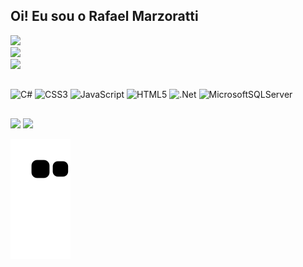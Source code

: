 ## Oi! Eu sou o Rafael Marzoratti
![](https://github-readme-stats.vercel.app/api?username=rafaelmarzoratti02&theme=dark&hide_border=false&include_all_commits=false&count_private=false)<br/>
![](https://github-readme-streak-stats.herokuapp.com/?user=rafaelmarzoratti02&theme=dark&hide_border=false)<br/>
![](https://github-readme-stats.vercel.app/api/top-langs/?username=rafaelmarzoratti02&theme=dark&hide_border=false&include_all_commits=false&count_private=false&layout=compact)


##
![C#](https://img.shields.io/badge/c%23-%23239120.svg?style=for-the-badge&logo=c-sharp&logoColor=white) 
 ![CSS3](https://img.shields.io/badge/css3-%231572B6.svg?style=for-the-badge&logo=css3&logoColor=white) 
 ![JavaScript](https://img.shields.io/badge/javascript-%23323330.svg?style=for-the-badge&logo=javascript&logoColor=%23F7DF1E) 
 ![HTML5](https://img.shields.io/badge/html5-%23E34F26.svg?style=for-the-badge&logo=html5&logoColor=white) 
 ![.Net](https://img.shields.io/badge/.NET-5C2D91?style=for-the-badge&logo=.net&logoColor=white) 
 ![MicrosoftSQLServer](https://img.shields.io/badge/Microsoft%20SQL%20Sever-CC2927?style=for-the-badge&logo=microsoft%20sql%20server&logoColor=white)
 
 ##
<div> 
<a href = "rafaelmarzoratti02@gmail.com"><img src="https://img.shields.io/badge/-Gmail-%23333?style=for-the-badge&logo=gmail&logoColor=red" target="_blank"></a>
  <a href="https://www.linkedin.com/in/rafael-diaz-marzoratti-67219b1a6/" target="_blank"><img src="https://img.shields.io/badge/-LinkedIn-%230077B5?style=for-the-badge&logo=linkedin&logoColor=white" target="_blank"></a> 
 
  ![Snake animation](https://github.com/rafaballerini/rafaballerini/blob/output/github-contribution-grid-snake.svg)
 
</div>
